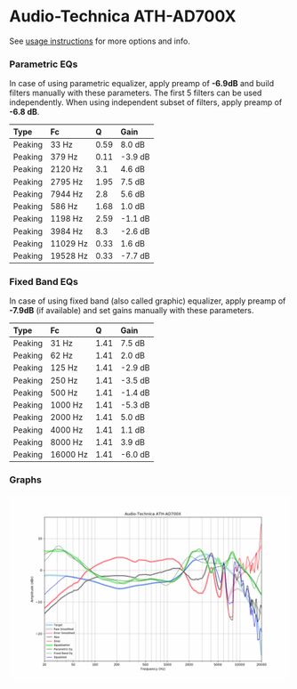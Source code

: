 # Audio-Technica ATH-AD700X
See [usage instructions](https://github.com/jaakkopasanen/AutoEq#usage) for more options and info.

### Parametric EQs
In case of using parametric equalizer, apply preamp of **-6.9dB** and build filters manually
with these parameters. The first 5 filters can be used independently.
When using independent subset of filters, apply preamp of **-6.8 dB**.

| Type    | Fc       |    Q | Gain    |
|:--------|:---------|:-----|:--------|
| Peaking | 33 Hz    | 0.59 | 8.0 dB  |
| Peaking | 379 Hz   | 0.11 | -3.9 dB |
| Peaking | 2120 Hz  | 3.1  | 4.6 dB  |
| Peaking | 2795 Hz  | 1.95 | 7.5 dB  |
| Peaking | 7944 Hz  | 2.8  | 5.6 dB  |
| Peaking | 586 Hz   | 1.68 | 1.0 dB  |
| Peaking | 1198 Hz  | 2.59 | -1.1 dB |
| Peaking | 3984 Hz  | 8.3  | -2.6 dB |
| Peaking | 11029 Hz | 0.33 | 1.6 dB  |
| Peaking | 19528 Hz | 0.33 | -7.7 dB |

### Fixed Band EQs
In case of using fixed band (also called graphic) equalizer, apply preamp of **-7.9dB**
(if available) and set gains manually with these parameters.

| Type    | Fc       |    Q | Gain    |
|:--------|:---------|:-----|:--------|
| Peaking | 31 Hz    | 1.41 | 7.5 dB  |
| Peaking | 62 Hz    | 1.41 | 2.0 dB  |
| Peaking | 125 Hz   | 1.41 | -2.9 dB |
| Peaking | 250 Hz   | 1.41 | -3.5 dB |
| Peaking | 500 Hz   | 1.41 | -1.4 dB |
| Peaking | 1000 Hz  | 1.41 | -5.3 dB |
| Peaking | 2000 Hz  | 1.41 | 5.0 dB  |
| Peaking | 4000 Hz  | 1.41 | 1.1 dB  |
| Peaking | 8000 Hz  | 1.41 | 3.9 dB  |
| Peaking | 16000 Hz | 1.41 | -6.0 dB |

### Graphs
![](./Audio-Technica%20ATH-AD700X.png)